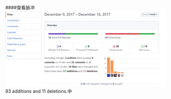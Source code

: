 ####查看脉冲  
![图2-9](https://raw.githubusercontent.com/Joyounger/intro-github/master/ch2/%E6%9F%A5%E7%9C%8B%E8%84%89%E5%86%B2.PNG 'bootstrap的脉冲')
93 additions and 11 deletions.中  